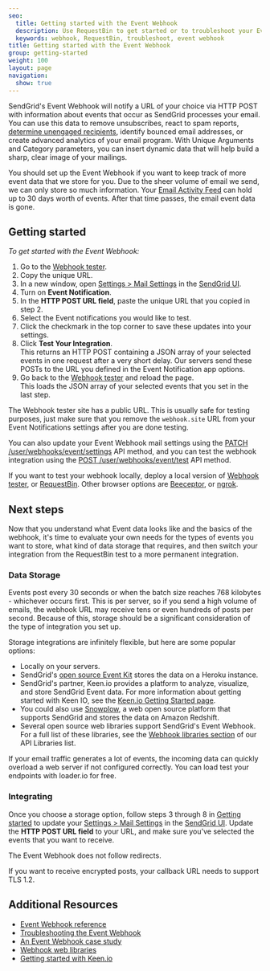 ```yaml
---
seo:
  title: Getting started with the Event Webhook
  description: Use RequestBin to get started or to troubleshoot your Event Webhook.
  keywords: webhook, RequestBin, troubleshoot, event webhook
title: Getting started with the Event Webhook
group: getting-started
weight: 100
layout: page
navigation:
  show: true
---
```


SendGrid's Event Webhook will notify a URL of your choice via HTTP POST with information about events that occur as SendGrid processes your email. You can use this data to remove unsubscribes, react to spam reports, [determine unengaged recipients](https://sendgrid.com/blog/infer-engagement-with-the-event-api/), identify bounced email addresses, or create advanced analytics of your email program. With Unique Arguments and Category parameters, you can insert dynamic data that will help build a sharp, clear image of your mailings.

You should set up the Event Webhook if you want to keep track of more event data that we store for you. Due to the sheer volume of email we send, we can only store so much information. Your [Email Activity Feed]({{root_url}}/ui/analytics-and-reporting/email-activity-feed/) can hold up to 30 days worth of events. After that time passes, the email event data is gone.

## 	Getting started

*To get started with the Event Webhook:*

1. Go to the [Webhook tester](https://webhook.site/).
1. Copy the unique URL.
1. In a new window, open [Settings > Mail Settings](https://app.sendgrid.com/settings/mail_settings) in the [SendGrid UI](https://app.sendgrid.com).
1. Turn on **Event Notification**.
1. In the **HTTP POST URL field**, paste the unique URL that you copied in step 2.
1. Select the Event notifications you would like to test.
1. Click the checkmark in the top corner to save these updates into your settings.
1. Click **Test Your Integration**.
    <br> This returns an HTTP POST containing a JSON array of your selected events in one request after a very short delay. Our servers send these POSTs to the URL you defined in the Event Notification app options.
1. Go back to the [Webhook tester](https://webhook.site/) and reload the page.
     <br> This loads the JSON array of your selected events that you set in the last step.

<call-out type="warning">

The Webhook tester site has a public URL. This is usually safe for testing purposes, just make sure that you remove the `webhook.site` URL from your Event Notifications settings after you are done testing.

</call-out>

<call-out>

You can also update your Event Webhook mail settings using the [PATCH /user/webhooks/event/settings](https://sendgrid.api-docs.io/v3.0/webhooks/update-event-notification-settings) API method, and you can test the webhook integration using the [POST /user/webhooks/event/test](https://sendgrid.api-docs.io/v3.0/webhooks/test-event-notification-settings) API method.

</call-out>

<call-out>

If you want to test your webhook locally, deploy a local version of [Webhook tester](https://github.com/fredsted/webhook.site), or [RequestBin](https://github.com/Runscope/requestbin#readme). Other browser options are [Beeceptor](https://beeceptor.com), or [ngrok](https://ngrok.com/).

</call-out>

## 	Next steps

Now that you understand what Event data looks like and the basics of the webhook, it's time to evaluate your own needs for the types of events you want to store, what kind of data storage that requires, and then switch your integration from the RequestBin test to a more permanent integration.

 ### 	Data Storage

Events post every 30 seconds or when the batch size reaches 768 kilobytes - whichever occurs first. This is per server, so if you send a high volume of emails, the webhook URL may receive tens or even hundreds of posts per second. Because of this, storage should be a significant consideration of the type of integration you set up.

Storage integrations are infinitely flexible, but here are some popular options:

- Locally on your servers.
- SendGrid's [open source Event Kit](https://github.com/sendgrid/eventkit-rails) stores the data on a Heroku instance.
- SendGrid's partner, Keen.io provides a platform to analyze, visualize, and store SendGrid Event data. For more information about getting started with Keen IO, see the [Keen.io Getting Started page]({{root_url}}/help-and-support/analytics-and-reporting/tracking-data-with-keen-io).
- You could also use [Snowplow](https://github.com/snowplow/snowplow/wiki/SendGrid-webhook-setup), a web open source platform that supports SendGrid and stores the data on Amazon Redshift.
- Several open source web libraries support SendGrid's Event Webhook. For a full list of these libraries, see the [Webhook libraries section]({{root_url}}/for-developers/sending-email/libraries/) of our API Libraries list.

<call-out type="warning">

If your email traffic generates a lot of events, the incoming data can quickly overload a web server if not configured correctly. You can load test your endpoints with loader.io for free.

</call-out>

 ### 	Integrating

Once you choose a storage option, follow steps 3 through 8 in [Getting started](#getting-started]) to update your [Settings > Mail Settings](https://app.sendgrid.com/settings/mail_settings) in the [SendGrid UI](https://app.sendgrid.com). Update the **HTTP POST URL field** to your URL, and make sure you've selected the events that you want to receive.

The Event Webhook does not follow redirects.

If you want to receive encrypted posts, your callback URL needs to support TLS 1.2.

## 	Additional Resources

- [Event Webhook reference]({{root_url}}/for-developers/tracking-events/event/)
- [Troubleshooting the Event Webhook]({{root_url}}/for-developers/tracking-events/troubleshooting/)
- [An Event Webhook case study](https://sendgrid.com/blog/leveraging-sendgrids-event-api/)
- [Webhook web libraries]({{root_url}}/for-developers/sending-email/libraries/)
- [Getting started with Keen.io]({{root_url}}/help-and-support/analytics-and-reporting/tracking-data-with-keen-io/)
